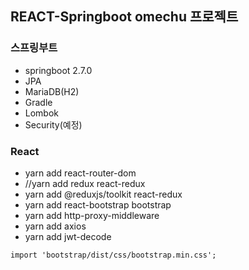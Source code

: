 ## REACT-Springboot omechu 프로젝트

### 스프링부트

- springboot 2.7.0
- JPA
- MariaDB(H2)
- Gradle
- Lombok
- Security(예정)

### React

- yarn add react-router-dom
- //yarn add redux react-redux
- yarn add @reduxjs/toolkit react-redux
- yarn add react-bootstrap bootstrap
- yarn add http-proxy-middleware
- yarn add axios
- yarn add jwt-decode

```txt
import 'bootstrap/dist/css/bootstrap.min.css';
```

